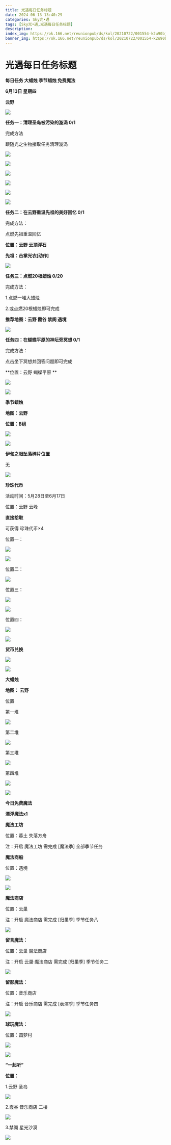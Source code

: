 ```yaml
---
title: 光遇每日任务标题
date: 2024-06-13 13:40:29
categories: Sky光•遇
tags: [Sky光•遇,光遇每日任务标题]
description: 
index_img: https://ok.166.net/reunionpub/ds/kol/20210722/001554-k2u90bj7ay.png?imageView&thumbnail=600x0&type=jpg
banner_img: https://ok.166.net/reunionpub/ds/kol/20210722/001554-k2u90bj7ay.png?imageView&thumbnail=600x0&type=jpg
---
```

# 光遇每日任务标题
**每日任务 大蜡烛 季节蜡烛 免费魔法**

 **6月13日 星期四**

 **云野**

![](https://img.166.net/reunionpub/ds/kol_server/20240613/002344-atyzo3s5n4.jpg)

 **任务一：清理圣岛被污染的漩涡 0/1**

完成方法

跟随光之生物接取任务清理漩涡

![](https://img.166.net/reunionpub/ds/kol_server/20240613/000247-374l0h5g1d.jpg)

![](https://img.166.net/reunionpub/ds/kol_server/20240613/000255-b61sovgn87.jpg)

![](https://img.166.net/reunionpub/ds/kol_server/20240613/000300-6fae91ogbz.jpg)

![](https://img.166.net/reunionpub/ds/kol_server/20240613/000305-f2bg8pdoa3.jpg)

![](https://img.166.net/reunionpub/ds/kol_server/20240613/000312-glu1aj4ts2.jpg)

![](https://img.166.net/reunionpub/ds/kol_server/20240613/000318-sle6yauwdc.jpg)

 **任务二：在云野重温先祖的美好回忆 0/1**

完成方法：

点燃先祖重温回忆

 **位置：云野 云顶浮石**

 **先祖：击掌光农[动作]**

![](https://img.166.net/reunionpub/ds/kol_server/20240613/000511-qlzhkr5um9.jpg)

 **任务三：点燃20根蜡烛 0/20**

完成方法：

1.点燃一堆大蜡烛

2.或点燃20根蜡烛即可完成

 **推荐地图：云野 霞谷 禁阁 遇境**

![](https://img.166.net/reunionpub/ds/kol_server/20240613/000541-iodq4ssv6u.jpg)

 **任务四：在蝴蝶平原的神坛旁冥想 0/1**

完成方法：

点击坐下冥想并回答问题即可完成

 **位置：云野 蝴蝶平原  **

![](https://img.166.net/reunionpub/ds/kol_server/20240613/000600-7s2wbhio8a.jpeg)

![](https://img.166.net/reunionpub/ds/kol/20240127/072230-kr6zdftygs.png)

 **季节蜡烛**

 **地图：云野**

 **位置：B组**

![](https://img.166.net/reunionpub/ds/kol_server/20240612/235443-3c094t7ow5.jpg)

![](https://img.166.net/reunionpub/ds/kol/20240127/072300-y4gsrkwvcm.png)

 **伊甸之眼坠落碎片位置**

无

![](https://img.166.net/reunionpub/ds/kol/20240127/072300-y4gsrkwvcm.png)

 **珍珠代币**

活动时间：5月28日至6月17日

位置：云野 云峰

 **直接拾取**

可获得 珍珠代币×4

位置一：

![](https://img.166.net/reunionpub/ds/kol_server/20240613/001413-d7glkssp5c.jpg)

![](https://img.166.net/reunionpub/ds/kol_server/20240613/001422-48d9hu3t01.jpg)

位置二：

![](https://img.166.net/reunionpub/ds/kol_server/20240613/001432-zbsrdcnhw3.jpg)

位置三：

![](https://img.166.net/reunionpub/ds/kol_server/20240612/003225-s7o0m1lv45.jpg)

![](https://img.166.net/reunionpub/ds/kol_server/20240612/003232-its04l1k3e.jpg)

位置四：

![](https://img.166.net/reunionpub/ds/kol_server/20240613/001503-c265gn8uov.jpg)

![](https://img.166.net/reunionpub/ds/kol_server/20240613/001617-y4kw3da08p.jpg)

 **货币兑换**

![](https://img.166.net/reunionpub/ds/kol_server/20240528/021039-y23skowqvz.jpeg)

![](https://img.166.net/reunionpub/ds/kol/20240127/072300-y4gsrkwvcm.png)

 **大蜡烛**

 **地图： 云野**

位置

第一堆

![](https://img.166.net/reunionpub/ds/kol_server/20240612/235830-53se9on4fq.jpg)

第二堆

![](https://img.166.net/reunionpub/ds/kol_server/20240612/235837-joz3tdu9qs.jpg)

第三堆

![](https://img.166.net/reunionpub/ds/kol_server/20240612/235843-ns18rlfpej.jpg)

第四堆

![](https://img.166.net/reunionpub/ds/kol_server/20240612/235849-zb8sj7k913.jpg)

 **![](https://img.166.net/reunionpub/ds/kol/20231014/004048-gyt2imp830.png)**

 **今日免费魔法**

 **漂浮魔法x1**

 **魔法工坊**

位置：暮土 失落方舟

注：开启 魔法工坊 需完成 [魔法季] 全部季节任务

 **魔法商船**

位置：遇境

 **![](https://img.166.net/reunionpub/ds/kol/20231014/004605-qmuiowanf4.png)**

![](https://img.166.net/reunionpub/ds/kol_server/20240612/235926-phm21iybcn.jpg)

 **魔法商店**

位置：云巢

注：开启 魔法商店 需完成 [归巢季] 季节任务八

![](https://img.166.net/reunionpub/ds/kol_server/20240612/235909-u6hset495b.jpg)

 **留言魔法：**

位置：云巢 魔法商店

注：开启 云巢·魔法商店 需完成 [归巢季] 季节任务二

![](https://img.166.net/reunionpub/ds/kol/20240104/233540-rs5n8klws2.jpg)

 **留影魔法：**

位置：音乐商店

注：开启 音乐商店 需完成 [表演季] 季节任务四

![](https://img.166.net/reunionpub/ds/kol/20240428/232643-hrkcnvb1jq.jpeg)

 **球玩魔法：**

位置：圆梦村

 **![](https://img.166.net/reunionpub/ds/kol/20231014/005022-4hnlvzm7iu.png)**

 **![](https://img.166.net/reunionpub/ds/kol/20231220/070757-w9oeg612sl.png)**

 **“一起听”**

 **位置：**

1.云野 圣岛

**![](https://img.166.net/reunionpub/ds/kol/20231220/071109-so6aef3jyr.jpeg)**

2.霞谷 音乐商店 二楼

**![](https://img.166.net/reunionpub/ds/kol/20231220/071120-naym3f5u4g.jpeg)**

3.禁阁 星光沙漠

 **![](https://img.166.net/reunionpub/ds/kol/20231220/071136-p6b05krfu4.png)**

